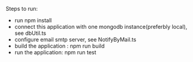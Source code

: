Steps to run:
- run npm install
- connect this application with one mongodb instance(preferbly local), see dbUtil.ts
- configure email smtp server, see NotifyByMail.ts
- build the application : npm run build
- run the application: npm run test
